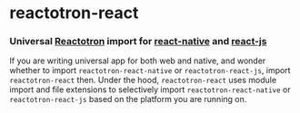 # reactotron-react
### Universal [Reactotron](https://github.com/infinitered/reactotron) import for [react-native](https://github.com/infinitered/reactotron/blob/master/docs/quick-start-react-native.md) and [react-js](https://github.com/infinitered/reactotron/blob/master/docs/quick-start-react-js.md)

If you are writing universal app for both web and native, and wonder whether to import `reactotron-react-native` or `reactotron-react-js`, import `reactotron-react` then.
Under the hood, `reactotron-react` uses module import and file extensions to selectively import `reactotron-react-native` or `reactotron-react-js` based on the platform you are running on.
